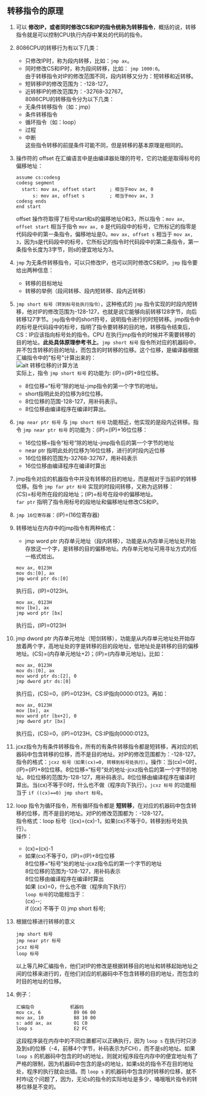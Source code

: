 ## 转移指令的原理     
1.  可以 __修改IP，或者同时修改CS和IP的指令统称为转移指令__，概括的说，转移指令就是可以控制CPU执行内存中某处的代码的指令。      
2.  8086CPU的转移行为有以下几类：   
    + 只修改IP时，称为段内转移，比如：`jmp ax`。    
    + 同时修改CS和IP时，称为段间转移，比如： `jmp 1000:0`。    
    由于转移指令对IP的修改范围不同，段内转移又分为：短转移和近转移。    
    + 短转移IP的修改范围为：-128-127。    
    + 近转移IP的修改范围为：-32768-32767。    
    8086CPU的转移指令分为以下几类：   
    + 无条件转移指令（如：jmp）   
    + 条件转移指令
    + 循环指令（如：loop）    
    + 过程    
    + 中断      
    这些指令转移的前提条件可能不同，但是转移的基本原理是相同的。      

3.  操作符的 offset 在汇编语言中是由编译器处理的符号，它的功能是取得标号的偏移地址：      
    ```
    assume cs:codesg
    codesg segment
      start: mov ax, offset start     ; 相当于mov ax, 0
          s: mov ax, offset s         ; 相当于mov ax, 3
    codesg ends
    end start
    ```
    offset 操作符取得了标号start和s的偏移地址0和3，所以指令：`mov ax, offset start` 相当于指令 `mov ax, 0` 是代码段中的标号，它所标记的指零是代码段中的第一条指令，偏移地址是0。`mov ax, offset s` 相当于 `mov ax, 3`，因为s是代码段中的标号，它所标记的指令时代码段中的第二条指令，第一条指令长度为3字节，则s的便宜地址为3。     
4.  `jmp` 为无条件转移指令，可以只修改IP，也可以同时修改CS和IP。`jmp` 指令要给出两种信息：      
    + 转移的目标地址    
    + 转移的举例（段间转移、段内短转移、段内近转移）      
5.  `jmp short 标号（转到标号处执行指令）`，这种格式的 `jmp` 指令实现的时段内短转移，他对IP的修改范围为-128-127，也就是说它能够向前转移128字节，向后转移127字节。`jmp`指令中的short符号，说明指令进行的时短转移。jmp指令中的标号是代码段中的标号，指明了指令要转移的目的地，转移指令结束后，CS：IP应该指向标号处的指令。CPU 在执行jmp指令的时候并不需要转移的目的地址。__此处具体原理参考书上__。`jmp short 标号` 指令所对应的机器码中，并不包含转移的目的地址，而包含的时转移的位移。这个位移，是编译器根据汇编指令中的"标号"计算出来的：      
    ![alt 转移位移的计算方法](../../pictures/转移位移的计算方法 "转移位移的计算方法")      
    实际上，指令 `jmp short 标号` 的功能为: (IP)=(IP)+8位位移。    
    + 8位位移=“标号”除的地址-jmp指令的第一个字节的地址。    
    + short指明此处的位移为8位位移。    
    + 8位位移的范围-128-127，用补码表示。   
    + 8位位移由编译程序在编译时算出。   
6.  `jmp near ptr 标号` 与 `jmp short 标号` 功能相近，他实现的是段内近转移。指令 `jmp near ptr 标号` 的功能为：(IP)=(IP)+16位位移：     
    + 16位位移=指令“标号”除的地址-jmp指令后的第一个字节的地址    
    + near ptr 指明此处的位移为16位位移，进行的时段内近位移      
    + 16位位移的范围为-32768-32767，用补码表示      
    + 16位位移由编译程序在编译时算出      
7.  jmp指令对应的机器指令中并没有转移的目的地址，而是相对于当前IP的转移位移。指令 `jmp far ptr 标号` 实现的时段间转移，又称为远转移：    
    (CS)=标号所在段的段地址；(IP)=标号在段中的偏移地址。    
    `far ptr` 指明了指令用标号的段地址和偏移地址修改CS和IP。    
8.  `jmp 16位寄存器`：(IP)=(16位寄存器)     
9.  转移地址在内存中的jmp指令有两种格式：     
    + jmp word ptr 内存单元地址（段内转移），功能是从内存单元地址处开始存放这一个字，是转移的目的偏移地址。内存单元地址可用寻址方式的任一格式给出。      
    ```
    mov ax, 0123H
    mov ds:[0], ax
    jmp word ptr ds:[0]
    ```
    执行后，(IP)=0123H。      
    ```
    mov ax, 0123H
    mov [bx], ax
    jmp word ptr [bx]
    ```
    执行后，(IP)=0123H      
10.  jmp dword ptr 内存单元地址（短剑转移），功能是从内存单元地址处开始存放着两个字，高地址处的字是转移的目的段地址，低地址处是转移的目的偏移地址。(CS)=(内存单元地址+2)；(IP)=(内存单元地址)。比如：    
     ```
     mov ax, 0123H
     mov ds:[0], ax
     mov word ptr ds:[2], 0
     jmp dword ptr ds:[0]
     ```
     执行后，(CS)=0，(IP)=0123H，CS:IP指向0000:0123。再如：    
     ```
     mov ax, 0123H
     mov [bx], ax
     mov word ptr [bx+2], 0
     jmp dword ptr [bx]
     ```
     执行后，(CS)=0，(IP)=0123H，CS:IP指向0000:0123。   
11.  jcxz指令为有条件转移指令，所有的有条件转移指令都是短转移，再对应的机器码中包含转移的位移，而不是目的地址。对IP的修改范围都为：-128-127。指令的格式：`jcxz 标号（如果(cx)=0, 转移到标号处执行）`。操作：当(cx)=0时，(IP)=(IP)+8位位移。8位位移=“标号”处的地址-jcxz指令后的第一个字节的地址。8位位移的范围为-128-127，用补码表示。8位位移由编译程序在编译时算出。当(cx)不等于0时，什么也不做（程序向下执行）。`jcxz 标号` 的功能相当于 `if ((cx)==0) jmp short 标号`。     
12.  loop 指令为循环指令，所有循环指令都是 __短转移__，在对应的机器码中包含转移的位移，而不是目的地址。对IP的修改范围都为：-128-127。      
     指令格式：loop 标号（(cx)=(cx)-1，如果(cx)不等于0，转移到标号处执行）。    
     操作：   
     + (cx)=(cx)-1    
     + 如果(cx)不等于0，(IP)=(IP)+8位位移   
     8位位移=“标号”处的地址-jcxz指令后的第一个字节的地址      
     8位位移的范围为-128-127，用补码表示      
     8位位移由编译程序在编译时算出      
     如果 (cx)=0，什么也不做（程序向下执行）      
     `loop 标号`的功能相当于：    
     (cx)--;    
     if ((cx) 不等于 0) jmp short 标号;        
13.  根据位移进行转移的意义   
     ```
     jmp short 标号
     jmp near ptr 标号
     jcxz 标号
     loop 标号
     ```
     以上等几种汇编指令，他们对IP的修改是根据转移目的地址和转移起始地址之间的位移来进行的，在他们对应的机器码中不包含转移的目的地址，而包含的时目的地址的位移。    
14.  例子：   
     ```
     汇编指令             机器码
     mov cx, 6            B9 06 00
     mov ax, 10           B8 10 00
     s: add ax, ax        01 C0
     loop s               E2 FC
     ```
     这段程序装在内存中的不同位置都可以正确执行，因为 `loop s` 在执行时只涉及到s的位移（-4，前移4个字节，补码表示为FCH），而不是s的地址。如果 `loop s` 的机器码中包含的时s的地址，则就对程序段在内存中的便宜地址有了严格的限制，因为机器码中包含的是s的地址，如果s处的指令不在目的地址处，程序的执行就会出错。而 `loop s` 的机器码中包含的时转移的位移，就不村咋i这个问题了，因为，无论s的指令的实际地址是多少，咯哦哦片指令的转移位移是不变的。      
